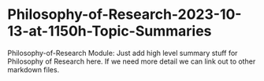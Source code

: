 # Philosophy-of-Research-2023-10-13-at-1150h-Topic-Summaries
Philosophy-of-Research Module: Just add high level summary stuff for Philosophy of Research here.  If we need more detail we can link out to other markdown files.
